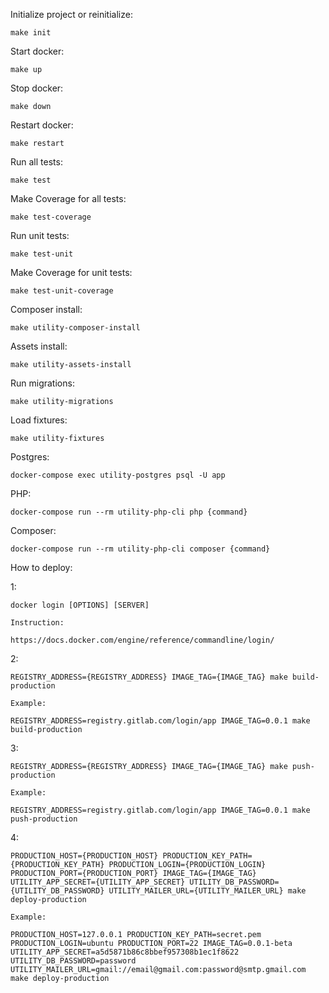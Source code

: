 Initialize project or reinitialize:

    make init

Start docker:

    make up

Stop docker:

    make down 

Restart docker:

    make restart

Run all tests:

    make test

Make Coverage for all tests:

    make test-coverage

Run unit tests:

    make test-unit

Make Coverage for unit tests:

    make test-unit-coverage

Composer install:

    make utility-composer-install

Assets install:

    make utility-assets-install

Run migrations:

    make utility-migrations

Load fixtures:

    make utility-fixtures

Postgres:

    docker-compose exec utility-postgres psql -U app
PHP:

    docker-compose run --rm utility-php-cli php {command}
Composer:

    docker-compose run --rm utility-php-cli composer {command}

How to deploy:

1:

    docker login [OPTIONS] [SERVER]

    Instruction:
    
    https://docs.docker.com/engine/reference/commandline/login/

2: 
    
    REGISTRY_ADDRESS={REGISTRY_ADDRESS} IMAGE_TAG={IMAGE_TAG} make build-production

    Example:
    
    REGISTRY_ADDRESS=registry.gitlab.com/login/app IMAGE_TAG=0.0.1 make build-production
    
3: 
    
    REGISTRY_ADDRESS={REGISTRY_ADDRESS} IMAGE_TAG={IMAGE_TAG} make push-production

    Example:
    
    REGISTRY_ADDRESS=registry.gitlab.com/login/app IMAGE_TAG=0.0.1 make push-production
    
4: 

    PRODUCTION_HOST={PRODUCTION_HOST} PRODUCTION_KEY_PATH={PRODUCTION_KEY_PATH} PRODUCTION_LOGIN={PRODUCTION_LOGIN} PRODUCTION_PORT={PRODUCTION_PORT} IMAGE_TAG={IMAGE_TAG} UTILITY_APP_SECRET={UTILITY_APP_SECRET} UTILITY_DB_PASSWORD={UTILITY_DB_PASSWORD} UTILITY_MAILER_URL={UTILITY_MAILER_URL} make deploy-production
    
    Example:
    
    PRODUCTION_HOST=127.0.0.1 PRODUCTION_KEY_PATH=secret.pem PRODUCTION_LOGIN=ubuntu PRODUCTION_PORT=22 IMAGE_TAG=0.0.1-beta UTILITY_APP_SECRET=a5d5871b86c8bbef957308b1ec1f8622 UTILITY_DB_PASSWORD=password UTILITY_MAILER_URL=gmail://email@gmail.com:password@smtp.gmail.com make deploy-production

